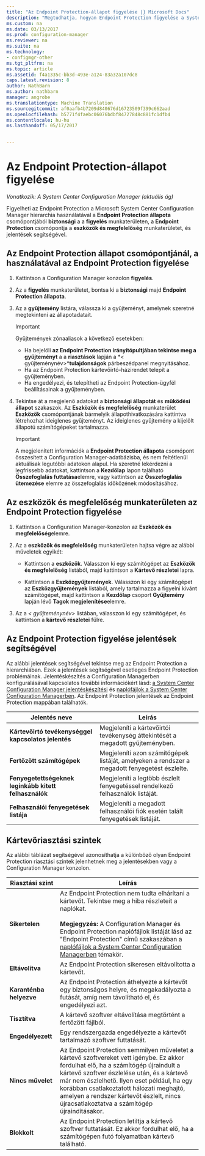 ```yaml
---
title: "Az Endpoint Protection-állapot figyelése |} Microsoft Docs"
description: "Megtudhatja, hogyan Endpoint Protection figyelése a System Center Configuration Manager-hierarchiában."
ms.custom: na
ms.date: 03/13/2017
ms.prod: configuration-manager
ms.reviewer: na
ms.suite: na
ms.technology:
- configmgr-other
ms.tgt_pltfrm: na
ms.topic: article
ms.assetid: f4a1335c-bb3d-493e-a124-83a32a107dc8
caps.latest.revision: 8
author: NathBarn
ms.author: nathbarn
manager: angrobe
ms.translationtype: Machine Translation
ms.sourcegitcommit: af0aafb4b7209d840676d16723509f399c662aad
ms.openlocfilehash: b5771f4faebc06076bdbf84727848c881fc1dfb4
ms.contentlocale: hu-hu
ms.lasthandoff: 05/17/2017


---
```

# <a name="how-to-monitor-endpoint-protection-status"></a>Az Endpoint Protection-állapot figyelése

*Vonatkozik: A System Center Configuration Manager (aktuális ág)*

Figyelheti az Endpoint Protection a Microsoft System Center Configuration Manager hierarchia használatával a **Endpoint Protection állapota** csomópontjából **biztonsági** a a **figyelés** munkaterületen, a **Endpoint Protection** csomópontja a **eszközök és megfelelőség** munkaterületet, és jelentések segítségével.  

##  <a name="BKMK_1"></a>Az Endpoint Protection állapot csomópontjánál, a használatával az Endpoint Protection figyelése  

1.  Kattintson a Configuration Manager konzolon **figyelés**.  

2.  Az a **figyelés** munkaterületet, bontsa ki a **biztonsági** majd **Endpoint Protection állapota**.  

3.  Az a **gyűjtemény** listára, válassza ki a gyűjteményt, amelynek szeretné megtekinteni az állapotadatait.  

    > [!IMPORTANT]  
    >  Gyűjtemények zónaaliasok a következő esetekben:  
    >   
    >  -   Ha bejelöli **az Endpoint Protection irányítópultjában tekintse meg a gyűjteményt** a a **riasztások** lapján a *< gyűjteménynév\>***tulajdonságok** párbeszédpanel megnyitásához.  
    > -   Ha az Endpoint Protection kártevőirtó-házirendet telepít a gyűjteményben.  
    > -   Ha engedélyezi, és telepítheti az Endpoint Protection-ügyfél beállításainak a gyűjteményben.  

4.  Tekintse át a megjelenő adatokat a **biztonsági állapotát** és **működési állapot** szakaszok. Az **Eszközök és megfelelőség** munkaterület **Eszközök** csomópontjának bármelyik állapothivatkozására kattintva létrehozhat ideiglenes gyűjteményt. Az ideiglenes gyűjtemény a kijelölt állapotú számítógépeket tartalmazza.  

    > [!IMPORTANT]  
    >  A megjelenített információk a **Endpoint Protection állapota** csomópont összesített a Configuration Manager-adatbázisba, és nem feltétlenül aktuálisak legutóbbi adatokon alapul. Ha szeretné lekérdezni a legfrissebb adatokat, kattintson a **Kezdőlap** lapon található **Összefoglalás futtatása**elemre, vagy kattintson az **Összefoglalás ütemezése** elemre az összefoglalás időközének módosításához.  

##  <a name="BKMK_2"></a>Az eszközök és megfelelőség munkaterületen az Endpoint Protection figyelése  

1.  Kattintson a Configuration Manager-konzolon az **Eszközök és megfelelőség**elemre.  

2.  Az a **eszközök és megfelelőség** munkaterületen hajtsa végre az alábbi műveletek egyikét:  

    -   Kattintson a **eszközök**. Válasszon ki egy számítógépet az **Eszközök és megfelelőség** listából, majd kattintson a **Kártevő részletei** lapra.  

    -   Kattintson a **Eszközgyűjtemények**. Válasszon ki egy számítógépet az **Eszközgyűjtemények** listából, amely tartalmazza a figyelni kívánt számítógépet, majd kattintson a **Kezdőlap** csoport **Gyűjtemény** lapján lévő **Tagok megjelenítése**elemre.  

3.  Az a *< gyűjteménynév\>*  listában, válasszon ki egy számítógépet, és kattintson a **kártevő részletei** fülre.  

##  <a name="BKMK_3"></a>Az Endpoint Protection figyelése jelentések segítségével  
 Az alábbi jelentések segítségével tekintse meg az Endpoint Protection a hierarchiában. Ezek a jelentések segítségével esetleges Endpoint Protection problémáinak. Jelentéskészítés a Configuration Managerben konfigurálásával kapcsolatos további információkért lásd: [a System Center Configuration Manager jelentéskészítési](../../core/servers/manage/reporting.md) és [naplófájlok a System Center Configuration Managerben](../../core/plan-design/hierarchy/log-files.md). Az Endpoint Protection jelentések az Endpoint Protection mappában találhatók.  

|Jelentés neve|Leírás|  
|-----------------|-----------------|  
|**Kártevőirtó tevékenységgel kapcsolatos jelentés**|Megjeleníti a kártevőirtói tevékenység áttekintését a megadott gyűjteményben.|  
|**Fertőzött számítógépek**|Megjeleníti azon számítógépek listáját, amelyeken a rendszer a megadott fenyegetést észlelte.|  
|**Fenyegetettségeknek leginkább kitett felhasználók**|Megjeleníti a legtöbb észlelt fenyegetéssel rendelkező felhasználók listáját.|  
|**Felhasználói fenyegetések listája**|Megjeleníti a megadott felhasználói fiók esetén talált fenyegetések listáját.|  

## <a name="malware-alert-levels"></a>Kártevőriasztási szintek  
 Az alábbi táblázat segítségével azonosíthatja a különböző olyan Endpoint Protection riasztási szintek jelenhetnek meg a jelentésekben vagy a Configuration Manager konzolon.  

|Riasztási szint|Leírás|  
|-----------------|-----------------|  
|**Sikertelen**|Az Endpoint Protection nem tudta elhárítani a kártevőt. Tekintse meg a hiba részleteit a naplókat.<br /><br /> **Megjegyzés:** A Configuration Manager és Endpoint Protection naplófájlok listáját lásd az "Endpoint Protection" című szakaszában a [naplófájlok a System Center Configuration Managerben](../../core/plan-design/hierarchy/log-files.md) témakör.|  
|**Eltávolítva**|Az Endpoint Protection sikeresen eltávolította a kártevőt.|  
|**Karanténba helyezve**|Az Endpoint Protection áthelyezte a kártevőt egy biztonságos helyre, és megakadályozta a futását, amíg nem távolítható el, és engedélyezi azt.|  
|**Tisztítva**|A kártevő szoftver eltávolítása megtörtént a fertőzött fájlból.|  
|**Engedélyezett**|Egy rendszergazda engedélyezte a kártevőt tartalmazó szoftver futtatását.|  
|**Nincs művelet**|Az Endpoint Protection semmilyen műveletet a kártevő szoftvereket vett igénybe. Ez akkor fordulhat elő, ha a számítógép újraindult a kártevő szoftver észlelése után, és a kártevő már nem észlelhető. Ilyen eset például, ha egy korábban csatlakoztatott hálózati meghajtó, amelyen a rendszer kártevőt észlelt, nincs újracsatlakoztatva a számítógép újraindításakor.|  
|**Blokkolt**|Az Endpoint Protection letiltja a kártevő szoftver futtatását. Ez akkor fordulhat elő, ha a számítógépen futó folyamatban kártevő található.|

